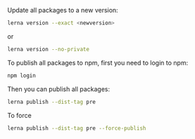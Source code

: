 Update all packages to a new version:
    
```bash
lerna version --exact <newversion>
``` 

or 

```bash
lerna version --no-private
```


To publish all packages to npm, first you need to login to npm:

```bash
npm login
```

Then you can publish all packages:

```bash
lerna publish --dist-tag pre
```

To force

```bash
lerna publish --dist-tag pre --force-publish
```
